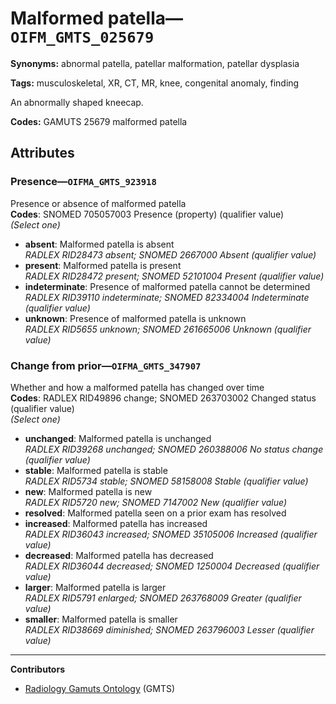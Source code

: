 # Malformed patella—`OIFM_GMTS_025679`

**Synonyms:** abnormal patella, patellar malformation, patellar dysplasia

**Tags:** musculoskeletal, XR, CT, MR, knee, congenital anomaly, finding

An abnormally shaped kneecap.

**Codes:** GAMUTS 25679 malformed patella

## Attributes

### Presence—`OIFMA_GMTS_923918`

Presence or absence of malformed patella  
**Codes**: SNOMED 705057003 Presence (property) (qualifier value)  
*(Select one)*

- **absent**: Malformed patella is absent  
_RADLEX RID28473 absent; SNOMED 2667000 Absent (qualifier value)_
- **present**: Malformed patella is present  
_RADLEX RID28472 present; SNOMED 52101004 Present (qualifier value)_
- **indeterminate**: Presence of malformed patella cannot be determined  
_RADLEX RID39110 indeterminate; SNOMED 82334004 Indeterminate (qualifier value)_
- **unknown**: Presence of malformed patella is unknown  
_RADLEX RID5655 unknown; SNOMED 261665006 Unknown (qualifier value)_

### Change from prior—`OIFMA_GMTS_347907`

Whether and how a malformed patella has changed over time  
**Codes**: RADLEX RID49896 change; SNOMED 263703002 Changed status (qualifier value)  
*(Select one)*

- **unchanged**: Malformed patella is unchanged  
_RADLEX RID39268 unchanged; SNOMED 260388006 No status change (qualifier value)_
- **stable**: Malformed patella is stable  
_RADLEX RID5734 stable; SNOMED 58158008 Stable (qualifier value)_
- **new**: Malformed patella is new  
_RADLEX RID5720 new; SNOMED 7147002 New (qualifier value)_
- **resolved**: Malformed patella seen on a prior exam has resolved  
- **increased**: Malformed patella has increased  
_RADLEX RID36043 increased; SNOMED 35105006 Increased (qualifier value)_
- **decreased**: Malformed patella has decreased  
_RADLEX RID36044 decreased; SNOMED 1250004 Decreased (qualifier value)_
- **larger**: Malformed patella is larger  
_RADLEX RID5791 enlarged; SNOMED 263768009 Greater (qualifier value)_
- **smaller**: Malformed patella is smaller  
_RADLEX RID38669 diminished; SNOMED 263796003 Lesser (qualifier value)_

---

**Contributors**

- [Radiology Gamuts Ontology](https://gamuts.net/) (GMTS)
